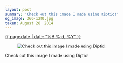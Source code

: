 ```yaml
---
layout: post
summary: 'Check out this image I made using Diptic!'
og_image: 366-1280.jpg
taken: August 28, 2014
---
```


<div class="post">
 <time>
  <a href="/366">
   {{ page.date | date: "%B %-d, %Y" }}
  </a>
 </time>
 <a href="/366">
  <figure data-taken="8/28/2014">
   <img alt="Check out this image I made using Diptic!" sizes="(min-width: 700px) 50vw, calc(100vw - 2rem)" src="{{ site.assets_url }}/366-640.jpg" srcset="{{ site.assets_url }}/366-1280.jpg 1280w, {{ site.assets_url }}/366-960.jpg 960w, {{ site.assets_url }}/366-640.jpg 640w, {{ site.assets_url }}/366-320.jpg 320w"/>
  </figure>
 </a>
 <span>
  Check out this image I made using Diptic!
 </span>
</div>

